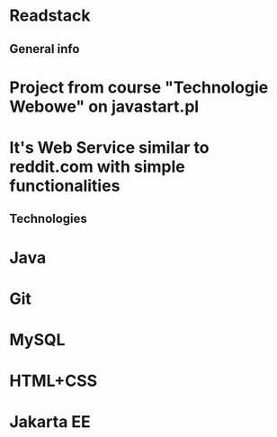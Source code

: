 # Readstack

## General info
# Project from course "Technologie Webowe" on javastart.pl
# It's Web Service similar to reddit.com with simple functionalities

## Technologies
# Java
# Git
# MySQL
# HTML+CSS
# Jakarta EE
